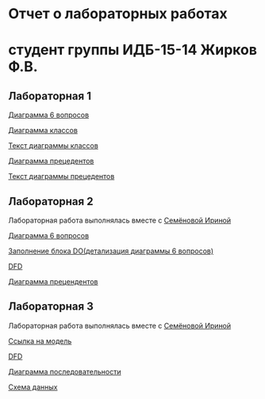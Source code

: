# Отчет о лабораторных работах
# студент группы ИДБ-15-14 Жирков Ф.В.

## Лабораторная 1

[Диаграмма 6 вопросов](https://github.com/Fedyazh/Fedyazh.github.io/blob/master/sixq.PNG)

[Диаграмма классов](https://github.com/Fedyazh/Fedyazh.github.io/blob/master/%D0%B4%D0%B8%D0%B0%D0%B3%D1%80%D0%B0%D0%BC%D0%BC%D0%B0%20%D0%BA%D0%BB%D0%B0%D1%81%D1%81%D0%BE%D0%B2.png)

[Текст диаграммы классов](https://github.com/mamykina97/mamykina97.github.io/blob/master/%D0%A2%D0%B5%D0%BA%D1%81%D1%82%20%D0%B4%D0%B8%D0%B0%D0%B3%D1%80%D0%B0%D0%BC%D0%BC%D1%8B%20%D0%BA%D0%BB%D0%B0%D1%81%D1%81%D0%BE%D0%B2.PNG)

[Диаграмма прецедентов](https://github.com/mamykina97/mamykina97.github.io/blob/master/%D0%94%D0%B8%D0%B0%D0%B3%D1%80%D0%B0%D0%BC%D0%BC%D0%B0%20%D0%BF%D1%80%D0%B5%D1%86%D0%B5%D0%B4%D0%B5%D0%BD%D1%82%D0%BE%D0%B2.PNG)

[Текст диаграммы прецедентов](https://github.com/mamykina97/mamykina97.github.io/blob/master/%D0%A2%D0%B5%D0%BA%D1%81%D1%82%20%D0%B4%D0%B8%D0%B0%D0%B3%D1%80%D0%B0%D0%BC%D0%BC%D1%8B%20%D0%BF%D1%80%D0%B5%D1%86%D0%B5%D0%B4%D0%B5%D0%BD%D1%82%D0%BE%D0%B2.PNG)
## Лабораторная 2

Лабораторная работа выполнялась вместе с [Семёновой Ириной](https://github.com/IrinaSemenova/semen.github.io/blob/master/README.md)

[Диаграмма 6 вопросов](https://github.com/mamykina97/mamykina97.github.io/blob/master/%D0%94%D0%B8%D0%B0%D0%B3%D1%80%D0%B0%D0%BC%D0%BC%D0%B0%206%20%D0%B2%D0%BE%D0%BF%D1%80%D0%BE%D1%81%D0%BE%D0%B2.PNG)

[Заполнение блока DO(детализация диаграммы 6 вопросов)](https://github.com/mamykina97/mamykina97.github.io/blob/master/%D0%97%D0%B0%D0%BF%D0%BE%D0%BB%D0%BD%D0%B5%D0%BD%D0%B8%D0%B5%20%D0%B1%D0%BB%D0%BE%D0%BA%D0%B0%20DO(%D0%B4%D0%B5%D1%82%D0%B0%D0%BB%D0%B8%D0%B7%D0%B0%D1%86%D0%B8%D1%8F).PNG)

[DFD](https://github.com/mamykina97/mamykina97.github.io/blob/master/DFD.PNG)

[Диаграмма прецендентов](https://github.com/mamykina97/mamykina97.github.io/blob/master/%D0%94%D0%B8%D0%B0%D0%B3%D1%80%D0%B0%D0%BC%D0%BC%D0%B0%20%D0%BF%D1%80%D0%B5%D1%86%D0%B5%D0%B4%D0%B5%D0%BD%D1%82%D0%BE%D0%B2%202.PNG)

## Лабораторная 3

Лабораторная работа выполнялась вместе с [Семёновой Ириной](https://github.com/IrinaSemenova/semen.github.io/blob/master/README.md)

[Ссылка на модель](https://github.com/mamykina97/mamykina97.github.io/blob/master/pdc-tilda.rsf)

[DFD](https://github.com/mamykina97/mamykina97.github.io/blob/master/DFD.PNG)

[Диаграмма последовательности](https://github.com/mamykina97/mamykina97.github.io/blob/master/%D0%94%D0%B8%D0%B0%D0%B3%D1%80%D0%B0%D0%BC%D0%BC%D0%B0%20%D0%BF%D0%BE%D1%81%D0%BB%D0%B5%D0%B4%D0%BE%D0%B2%D0%B0%D1%82%D0%B5%D0%BB%D1%8C%D0%BD%D0%BE%D1%81%D1%82%D0%B8.PNG)

[Схема данных](https://github.com/mamykina97/mamykina97.github.io/blob/master/%D1%81%D1%85%D0%B5%D0%BC%D0%B0%20%D0%B4%D0%B0%D0%BD%D0%BD%D1%8B%D1%85.PNG)


